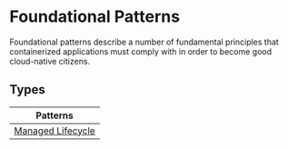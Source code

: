 # Foundational Patterns

Foundational patterns describe a number of fundamental principles that containerized applications must comply with in order to become good cloud-native citizens.

## Types

| Patterns |
|:-:|
| [Managed Lifecycle](./ManagedLifecycle/README.md) |
